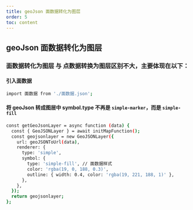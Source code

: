 ```yaml
---
title: geoJson 面数据转化为图层
order: 5
toc: content
---
```


<!--
- @Descripttion:
- @Date: 2022-05-25 19:55:22
 * @LastEditTime: 2022-06-14 10:03:24
  -->

## geoJson 面数据转化为图层

### 面数据转化为图层 与 点数据转换为图层区别不大，主要体现在以下：

#### 引入面数据

```bash
import 面数据 from './面数据.json';
```

#### 将 geoJson 转成图层中 symbol.type 不再是 `simple-marker`，而是 `simple-fill`

```bash
const getGeoJsonLayer = async function (data) {
  const { GeoJSONLayer } = await initMapFunction();
  const geojsonlayer = new GeoJSONLayer({
    url: geoJSONToUrl(data),
    renderer: {
      type: 'simple',
      symbol: {
        type: 'simple-fill', // 面数据样式
        color: 'rgba(19, 0, 188, 0.3)',
        outline: { width: 0.4, color: 'rgba(19, 221, 188, 1)' },
      },
    },
  });
  return geojsonlayer;
};
```

<code src="../../../src/components/frontend/visualization/ArcgisForJS/geojsonToPolygon/index.jsx" compact="true" desc="移动或缩放地图展示地图信息"></code>
